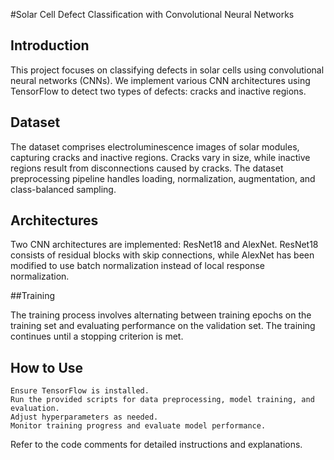 #Solar Cell Defect Classification with Convolutional Neural Networks
## Introduction

This project focuses on classifying defects in solar cells using convolutional neural networks (CNNs). We implement various CNN architectures using TensorFlow to detect two types of defects: cracks and inactive regions.


## Dataset

The dataset comprises electroluminescence images of solar modules, capturing cracks and inactive regions. Cracks vary in size, while inactive regions result from disconnections caused by cracks. The dataset preprocessing pipeline handles loading, normalization, augmentation, and class-balanced sampling.

## Architectures

Two CNN architectures are implemented: ResNet18 and AlexNet. ResNet18 consists of residual blocks with skip connections, while AlexNet has been modified to use batch normalization instead of local response normalization.

##Training

The training process involves alternating between training epochs on the training set and evaluating performance on the validation set. The training continues until a stopping criterion is met.


## How to Use

    Ensure TensorFlow is installed.
    Run the provided scripts for data preprocessing, model training, and evaluation.
    Adjust hyperparameters as needed.
    Monitor training progress and evaluate model performance.

Refer to the code comments for detailed instructions and explanations.
